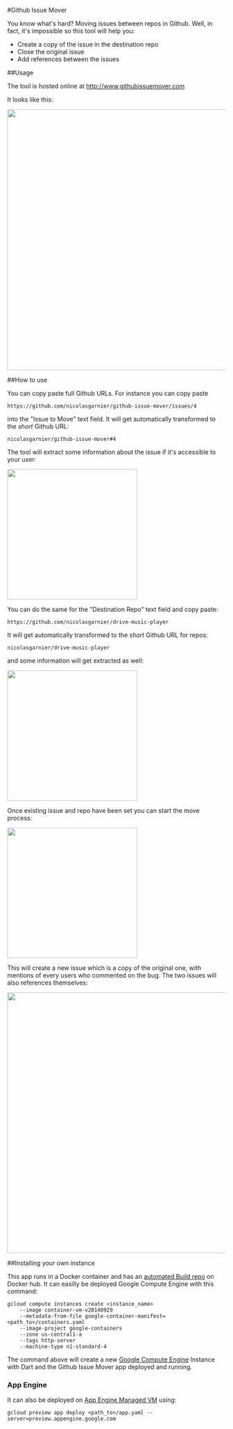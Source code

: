#Github Issue Mover

You know what's hard? Moving issues between repos in Github. 
Well, in fact, it's impossible so this tool will help you:
 - Create a copy of the issue in the destination repo
 - Close the original issue
 - Add references between the issues

##Usage

The tool is hosted online at http://www.githubissuemover.com

It looks like this:

<img width="600px" src="https://raw.githubusercontent.com/nicolasgarnier/github-issue-mover/master/README_assets/app.png">


##How to use

You can copy paste full Github URLs. For instance you can copy paste

`https://github.com/nicolasgarnier/github-issue-mover/issues/4`

into the "Issue to Move" text field. It will get automatically transformed to the _short_ Github URL:

`nicolasgarnier/github-issue-mover#4`

The tool will extract some information about the issue if it's accessible to your user:

<img width="300px" src="https://raw.githubusercontent.com/nicolasgarnier/github-issue-mover/master/README_assets/issue.png">

You can do the same for the "Destination Repo" text field and copy paste:

`https://github.com/nicolasgarnier/drive-music-player`

It will get automatically transformed to the _short_ Github URL for repos:

`nicolasgarnier/drive-music-player`

and some information will get extracted as well:

<img width="300px" src="https://raw.githubusercontent.com/nicolasgarnier/github-issue-mover/master/README_assets/repo.png">

Once existing issue and repo have been set you can start the move process:

<img width="300px" src="https://raw.githubusercontent.com/nicolasgarnier/github-issue-mover/master/README_assets/move.png">

This will create a new issue which is a copy of the original one, with mentions of every users who commented on the bug. The two issues will also references themselves:

<img width="600px" src="https://raw.githubusercontent.com/nicolasgarnier/github-issue-mover/master/README_assets/result.png">

##Installing your own instance

This app runs in a Docker container and has an [automated Build repo](https://registry.hub.docker.com/u/nicolasgarnier/github-issue-mover) on Docker hub. It can easilly be deployed Google Compute Engine with this command:

```
gcloud compute instances create <instance_name>
    --image container-vm-v20140929
    --metadata-from-file google-container-manifest=<path_to>/containers.yaml
    --image-project google-containers
    --zone us-central1-a
    --tags http-server
    --machine-type n1-standard-4
```

The command above will create a new [Google Compute Engine](https://cloud.google.com/compute/) Instance with Dart and the Github Issue Mover app deployed and running.

### App Engine

It can also be deployed on [App Engine Managed VM](https://cloud.google.com/appengine/docs/managed-vms/) using:

`gcloud preview app deploy <path_to>/app.yaml --server=preview.appengine.google.com`
